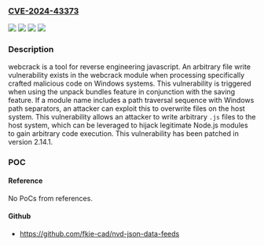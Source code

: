 ### [CVE-2024-43373](https://cve.mitre.org/cgi-bin/cvename.cgi?name=CVE-2024-43373)
![](https://img.shields.io/static/v1?label=Product&message=webcrack&color=blue)
![](https://img.shields.io/static/v1?label=Version&message=%3D%20%3C%3D%202.14.0%20&color=brighgreen)
![](https://img.shields.io/static/v1?label=Vulnerability&message=CWE-20%3A%20Improper%20Input%20Validation&color=brighgreen)
![](https://img.shields.io/static/v1?label=Vulnerability&message=CWE-22%3A%20Improper%20Limitation%20of%20a%20Pathname%20to%20a%20Restricted%20Directory%20('Path%20Traversal')&color=brighgreen)

### Description

webcrack is a tool for reverse engineering javascript. An arbitrary file write vulnerability exists in the webcrack module when processing specifically crafted malicious code on Windows systems. This vulnerability is triggered when using the unpack bundles feature in conjunction with the saving feature. If a module name includes a path traversal sequence with Windows path separators, an attacker can exploit this to overwrite files on the host system. This vulnerability allows an attacker to write arbitrary `.js` files to the host system, which can be leveraged to hijack legitimate Node.js modules to gain arbitrary code execution. This vulnerability has been patched in version 2.14.1.

### POC

#### Reference
No PoCs from references.

#### Github
- https://github.com/fkie-cad/nvd-json-data-feeds

